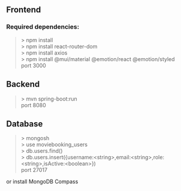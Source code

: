 ## Frontend
### Required dependencies:
> \> npm install <br>
> \> npm install react-router-dom <br>
> \> npm install axios <br>
> \> npm install @mui/material @emotion/react @emotion/styled <br>
port 3000

## Backend
> \> mvn spring-boot:run <br>
port 8080

## Database
> \> mongosh <br>
> \> use moviebooking_users <br>
> \> db.users.find() <br>
> \> db.users.insert({username:\<string>,email:\<string>,role:\<string>,isActive:\<boolean>}) <br>
port 27017 

or install MongoDB Compass
